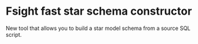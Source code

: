 # Fsight fast star schema constructor
New tool that allows you to build a star model schema from a source SQL script.
